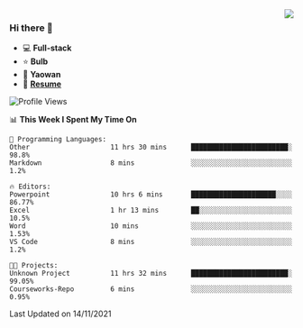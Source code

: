 <img align="right" src="https://github-readme-stats.vercel.app/api?username=LolipopJ&show_icons=true&count_private=true&hide_title=true&include_all_commits=true&theme=vue">

### Hi there 👋

- :computer: **Full-stack**
- :star: **Bulb**
- :pill: **Yaowan**
- :milky_way: [**Resume**](https://cdn.jsdelivr.net/gh/lolipopj/resume/export/resume-en.pdf)

<!--START_SECTION:waka-->
![Profile Views](http://img.shields.io/badge/Profile%20Views-4-blue)

📊 **This Week I Spent My Time On** 

```text
💬 Programming Languages: 
Other                    11 hrs 30 mins      ████████████████████████░   98.8% 
Markdown                 8 mins              ░░░░░░░░░░░░░░░░░░░░░░░░░   1.2%

🔥 Editors: 
Powerpoint               10 hrs 6 mins       █████████████████████░░░░   86.77% 
Excel                    1 hr 13 mins        ██░░░░░░░░░░░░░░░░░░░░░░░   10.5% 
Word                     10 mins             ░░░░░░░░░░░░░░░░░░░░░░░░░   1.53% 
VS Code                  8 mins              ░░░░░░░░░░░░░░░░░░░░░░░░░   1.2%

🐱‍💻 Projects: 
Unknown Project          11 hrs 32 mins      ████████████████████████░   99.05% 
Courseworks-Repo         6 mins              ░░░░░░░░░░░░░░░░░░░░░░░░░   0.95%

```


 Last Updated on 14/11/2021
<!--END_SECTION:waka-->
